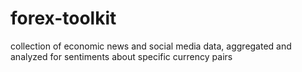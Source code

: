 # forex-toolkit
collection of economic news and social media data, aggregated and analyzed for sentiments about specific currency pairs
